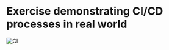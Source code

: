 # Exercise demonstrating CI/CD processes in real world

![CI](https://github.com/Liron4/MyWorkFlow/actions/workflows/ci.yml/badge.svg)